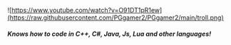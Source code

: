 ![https://www.youtube.com/watch?v=O91DT1pR1ew](https://raw.githubusercontent.com/PGgamer2/PGgamer2/main/troll.png)

##### Knows how to code in C++, C#, Java, Js, Lua and other languages!
